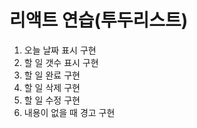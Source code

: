 # 리액트 연습(투두리스트)
  1. 오늘 날짜 표시 구현
  2. 할 일 갯수 표시 구현
  3. 할 일 완료 구현
  4. 할 일 삭제 구현
  5. 할 일 수정 구현
  6. 내용이 없을 때 경고 구현
